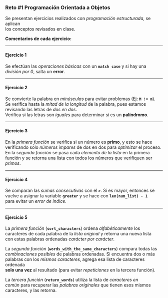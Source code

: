 ### Reto #1 Programación Orientada a Objetos

Se presentan ejercicios realizados con *programación estructurada*, se aplican  
los conceptos revisados en clase.

**Comentarios de cada ejercicio:**

---

#### Ejercicio 1  
Se efectúan las *operaciones básicas* con un **`match case`** y si hay una  
*división por 0*, salta un **error**.

---

#### Ejercicio 2  
Se convierte la palabra en *minúsculas* para evitar problemas (Ej: **`M != m`**).  
Se verifica hasta la *mitad de la longitud* de la palabra, pues estamos  
revisando las letras de *dos en dos*.  
Verifica si las letras son *iguales* para determinar si es un **palíndromo**.

---

#### Ejercicio 3  
En la *primera función* se verifica si un número es **primo**, y esto se hace  
verificando solo *números impares* de dos en dos para *optimizar* el proceso.  
En la *segunda función* se pasa cada *elemento de la lista* en la primera  
función y se retorna una lista con todos los números que verifiquen ser *primos*.

---

#### Ejercicio 4  
Se comparan las *sumas consecutivas* con el **`>`**. Si es mayor, entonces se  
vuelve a asignar la variable **`greater`** y se hace con **`len(num_list) - 1`**  
para evitar un *error de índice*.

---

#### Ejercicio 5  
La *primera función* (**`sort_characters`**) ordena *alfabéticamente* los  
caracteres de cada palabra de la *lista original* y retorna una nueva lista  
con estas palabras ordenadas *carácter por carácter*.

La *segunda función* (**`words_with_the_same_characters`**) compara todas las  
*combinaciones posibles* de palabras ordenadas. Si encuentra dos o más  
palabras con los *mismos caracteres*, agrega esa lista de caracteres ordenada  
**solo una vez** al resultado (para evitar *repeticiones* en la tercera función).

La *tercera función* (**`return_words`**) utiliza la lista de *caracteres en  
común* para recuperar las *palabras originales* que tienen esos mismos  
caracteres, y las retorna.

